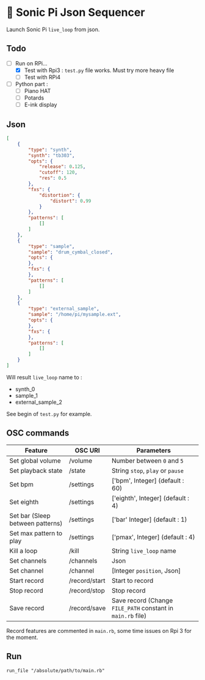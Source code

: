# :musical_keyboard: Sonic Pi Json Sequencer

Launch Sonic Pi `live_loop` from json.

## Todo

- [ ] Run on RPi...
    - [x] Test with Rpi3 : `test.py` file works. Must try more heavy file
    - [ ] Test with RPi4
- [ ] Python part :
    - [ ] Piano HAT
    - [ ] Potards
    - [ ] E-ink display

## Json

```json
[
    {
        "type": "synth",
        "synth": "tb303",
        "opts": {
            "release": 0.125,
            "cutoff": 120,
            "res": 0.5
        },
        "fxs": {
            "distortion": {
                "distort": 0.99
            }
        },
        "patterns": [
            []
        ]
    },
    {
        "type": "sample",
        "sample": "drum_cymbal_closed",
        "opts": {
        },
        "fxs": {
        },
        "patterns": [
            []
        ]
    },
    {
        "type": "external_sample",
        "sample": "/home/pi/mysample.ext",
        "opts": {
        },
        "fxs": {
        },
        "patterns": [
            []
        ]
    }
]
```

Will result `live_loop` name to :
- synth_0
- sample_1
- external_sample_2

See begin of `test.py` for example.

## OSC commands

| Feature                            | OSC URI        | Parameters                                                  |
| ---------------------------------- | -------------- | ----------------------------------------------------------- |
| Set global volume                  | /volume        | Number between `0` and `5`                                  |
| Set playback state                 | /state         | String `stop`, `play` or `pause`                            |
| Set bpm                            | /settings      | ['bpm', Integer] (default : 60)                             |
| Set eighth                         | /settings      | ['eighth', Integer] (default : 4)                           |
| Set bar (Sleep between patterns)   | /settings      | ['bar' Integer] (default : 1)                               |
| Set max pattern to play            | /settings      | ['pmax', Integer] (default : 4)                             |
| Kill a loop                        | /kill          | String `live_loop` name                                     |
| Set channels                       | /channels      | Json                                                        |
| Set channel                        | /channel       | [Integer `position`, Json]                                  |
| Start record                       | /record/start  | Start to record                                             |
| Stop record                        | /record/stop   | Stop record                                                 |
| Save record                        | /record/save   | Save record (Change `FILE_PATH` constant in `main.rb` file) |

Record features are commented in `main.rb`, some time issues on Rpi 3 for the moment.

## Run

`run_file "/absolute/path/to/main.rb"`

